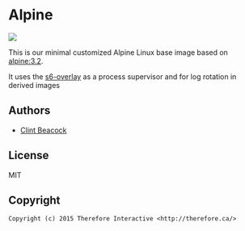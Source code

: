 # Alpine

[![](https://badge.imagelayers.io/hence/base:latest.svg)](https://imagelayers.io/?images=hence/base:latest 'Get your own badge on imagelayers.io')

This is our minimal customized Alpine Linux base image based on
[alpine:3.2](https://registry.hub.docker.com/_/alpine/).

It uses the [s6-overlay](https://github.com/just-containers/s6-overlay) as a process supervisor and for log rotation in derived images

## Authors

* [Clint Beacock](https://github.com/clintbeacock)


## License

MIT


## Copyright

```
Copyright (c) 2015 Therefore Interactive <http://therefore.ca/>
```
